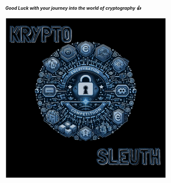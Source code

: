 

#### *_Good Luck with your journey into the world of cryptography 👍_*

<p align="center">
  <img src=https://github.com/left01205/Assets/blob/main/Krypto_Sleuth_event_logo_read.png>
</p>
